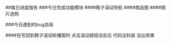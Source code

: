 ##每日进度报告
###今日完成功能模块
 ####鞋子滚动导航
####商品图
####图片选购

###今日遇到的bug总结

####在写回到鞋子滚动轮播图时 点击滚动按钮没反应  代码没封装 没出效果 